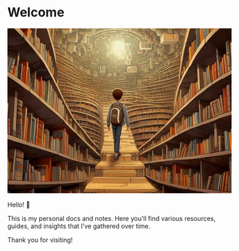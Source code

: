 # Welcome

![Welcome Image](index/welcome.jpg)

Hello! 👋

This is my personal docs and notes. Here you'll find various resources, guides, and insights that I’ve gathered over time.

Thank you for visiting!
